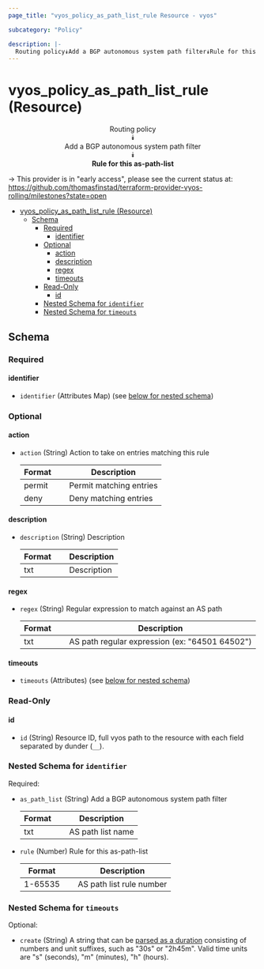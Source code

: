 ```yaml
---
page_title: "vyos_policy_as_path_list_rule Resource - vyos"

subcategory: "Policy"

description: |-
  Routing policy⯯Add a BGP autonomous system path filter⯯Rule for this as-path-list
---
```


# vyos_policy_as_path_list_rule (Resource)
<center>

Routing policy  
⯯  
Add a BGP autonomous system path filter  
⯯  
**Rule for this as-path-list**


</center>

-> This provider is in "early access", please see the current status at: https://github.com/thomasfinstad/terraform-provider-vyos-rolling/milestones?state=open

<!--TOC-->

- [vyos_policy_as_path_list_rule (Resource)](#vyos_policy_as_path_list_rule-resource)
  - [Schema](#schema)
    - [Required](#required)
      - [identifier](#identifier)
    - [Optional](#optional)
      - [action](#action)
      - [description](#description)
      - [regex](#regex)
      - [timeouts](#timeouts)
    - [Read-Only](#read-only)
      - [id](#id)
    - [Nested Schema for `identifier`](#nested-schema-for-identifier)
    - [Nested Schema for `timeouts`](#nested-schema-for-timeouts)

<!--TOC-->

<!-- schema generated by tfplugindocs -->
## Schema

### Required

#### identifier
- `identifier` (Attributes Map) (see [below for nested schema](#nestedatt--identifier))

### Optional

#### action
- `action` (String) Action to take on entries matching this rule

    |  Format  &emsp;|  Description              |
    |----------|---------------------------|
    |  permit  &emsp;|  Permit matching entries  |
    |  deny    &emsp;|  Deny matching entries    |
#### description
- `description` (String) Description

    |  Format  &emsp;|  Description  |
    |----------|---------------|
    |  txt     &emsp;|  Description  |
#### regex
- `regex` (String) Regular expression to match against an AS path

    |  Format  &emsp;|  Description                                     |
    |----------|--------------------------------------------------|
    |  txt     &emsp;|  AS path regular expression (ex: &#34;64501 64502&#34;)  |
#### timeouts
- `timeouts` (Attributes) (see [below for nested schema](#nestedatt--timeouts))

### Read-Only

#### id
- `id` (String) Resource ID, full vyos path to the resource with each field separated by dunder (`__`).

<a id="nestedatt--identifier"></a>
### Nested Schema for `identifier`

Required:

- `as_path_list` (String) Add a BGP autonomous system path filter

    |  Format  &emsp;|  Description        |
    |----------|---------------------|
    |  txt     &emsp;|  AS path list name  |
- `rule` (Number) Rule for this as-path-list

    |  Format   &emsp;|  Description               |
    |-----------|----------------------------|
    |  1-65535  &emsp;|  AS path list rule number  |


<a id="nestedatt--timeouts"></a>
### Nested Schema for `timeouts`

Optional:

- `create` (String) A string that can be [parsed as a duration](https://pkg.go.dev/time#ParseDuration) consisting of numbers and unit suffixes, such as &#34;30s&#34; or &#34;2h45m&#34;. Valid time units are &#34;s&#34; (seconds), &#34;m&#34; (minutes), &#34;h&#34; (hours).

